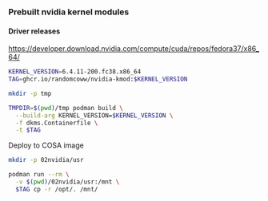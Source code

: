### Prebuilt nvidia kernel modules

#### Driver releases
https://developer.download.nvidia.com/compute/cuda/repos/fedora37/x86_64/

```bash
KERNEL_VERSION=6.4.11-200.fc38.x86_64
TAG=ghcr.io/randomcoww/nvidia-kmod:$KERNEL_VERSION

mkdir -p tmp

TMPDIR=$(pwd)/tmp podman build \
  --build-arg KERNEL_VERSION=$KERNEL_VERSION \
  -f dkms.Containerfile \
  -t $TAG
```

Deploy to COSA image

```bash
mkdir -p 02nvidia/usr

podman run --rm \
  -v $(pwd)/02nvidia/usr:/mnt \
  $TAG cp -r /opt/. /mnt/
```